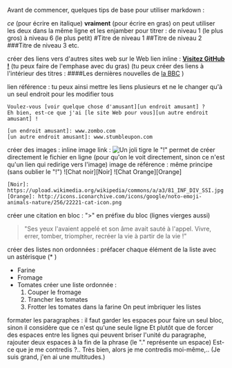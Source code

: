 Avant de commencer, quelques tips de base pour utiliser markdown :

_ce_ (pour écrire en italique)
**vraiment** (pour écrire en gras)
on peut utiliser les deux dans la même ligne et les enjamber
pour titrer : de niveau 1 (le plus gros) à niveau 6 (le plus petit)
  #Titre de niveau 1
       ##Titre de niveau 2
       ###Titre de niveau 3
       etc.

créer des liens vers d'autres sites web sur le Web
  lien inline : [**Visitez GitHub !**](www.github.com)
    (tu peux faire de l'emphase avec du gras)
    (tu peux créer des liens à l'intérieur des titres : ####Les dernières nouvelles de [la BBC](www.bbc.com/news) )

  lien référence : tu peux ainsi mettre les liens plusieurs et ne le changer qu'à un seul endroit pour les modifier tous

    Voulez-vous [voir quelque chose d'amusant][un endroit amusant] ?
    Eh bien, est-ce que j'ai [le site Web pour vous][un autre endroit amusant] !

    [un endroit amusant]: www.zombo.com
    [un autre endroit amusant]: www.stumbleupon.com

créer des images :
  inline image link : ![Un joli tigre](https://upload.wikimedia.org/wikipedia/commons/5/56/Tiger.50.jpg)
    le "!" permet de créer directement le fichier en ligne (pour qu'on le voit directement, sinon ce n'est qu'un lien qui redirige vers l'image)
  image de référence : même principe (sans oublier le "!")
    ![Chat noir][Noir]
    ![Chat Orange][Orange]

    [Noir]: https://upload.wikimedia.org/wikipedia/commons/a/a3/81_INF_DIV_SSI.jpg
    [Orange]: http://icons.iconarchive.com/icons/google/noto-emoji-animals-nature/256/22221-cat-icon.png

créer une citation en bloc : ">" en préfixe du bloc (lignes vierges aussi)
  >"Ses yeux l'avaient appelé et son âme avait sauté à l'appel. Vivre, errer, tomber, triompher, recréer la vie à partir de la vie !"

créer des listes non ordonnées :  préfacer chaque élément de la liste avec un astérisque (* )
  * Farine
  * Fromage
  * Tomates
    créer une liste ordonnée :
      1. Couper le fromage
      2. Trancher les tomates
      3. Frotter les tomates dans la farine
On peut imbriquer les listes

formater les paragraphes : il faut garder les espaces pour faire un seul bloc, sinon il considère que ce n'est qu'une seule ligne
Et plutôt que de forcer des espaces entre les lignes qui peuvent briser l'unité du paragraphe, rajouter deux espaces à la fin de la phrase (le "." représente un espace)
  Est-ce que je me contredis ?..
  Très bien, alors je me contredis moi-même,..
  (Je suis grand, j'en ai une multitudes.)
